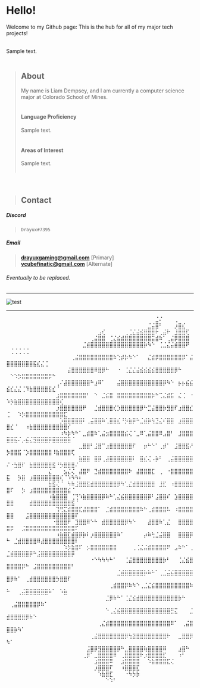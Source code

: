 # Hello!

Welcome to my Github page: This is the hub for all of my major tech projects!<br><br>

Sample text.<br><br>

> ## About
>
> My name is Liam Dempsey, and I am currently a computer science major at Colorado School of Mines.<br><br>
>
> #### Language Proficiency
>
> Sample text.<br><br>
>
> #### Areas of Interest
>
> Sample text.<br><br>

<br>

> ## Contact

##### Discord

> `Drayux#7395`<br>

##### Email

> **drayuxgaming@gmail.com** [Primary]<br>
> **vcubefinatic@gmail.com** [Alternate]<br>

###### *Eventually to be replaced.*

---

![test](https://drayux.com/api/profiles/sample.svg)

---

⠀⠀⠀⠀⠀⠀⠀⠀⠀⠀⠀⠀⠀⠀⠀⠀⠀⠀⠀⠀⠀⠀⠀⠀⠀⠀⠀⠀⠀⠀⠀⠀⠀⠀⠀⠀⠀⠀⠀⣈⠌⠀⠀⠀⢀  
⠀⠀⠀⠀⠀⠀⠀⠀⠀⠀⠀⠀⠀⠀⠀⠀⠀⠀⠀⠀⠀⠀⠀⠀⠀⠀⠀⠀⠀⠀⠀⠀⠀⠀⠀⠀⠀⣈⣬⣿⠃⠀⠀⠀⡰⣿⣎  
⠀⠀⠀⠀⠀⠀⠀⠀⠀⠀⠀⠀⠀⠀⠀⠀⠀⠀⠀⠀⠀⠀⠀⠀⣠⢎⠀⠀⠀⠀⠀⢀⢈⣌⣬⣮⣿⣿⣿⠗⢀⣬⠗⠀⣸⣿⣿⢏  
⠀⠀⠀⠀⠀⠀⠀⠀⠀⠀⠀⠀⠀⠀⠀⠀⠀⠀⠀⠀⠀⠀⢀⣬⣿⣿⠀⢈⣌⣮⣾⣿⣿⣿⣿⣿⣿⣿⣭⣾⠷⠁⢀⣬⡿⣿⣿⣿  
⠀⠀⠀⠀⠀⠀⠀⠀⠀⠀⠀⠀⠀⠀⠀⠀⠀⠀⠀⠀⣈⣾⣿⣿⣿⣿⣿⣿⣿⣿⣿⣿⣿⣿⣿⣿⡷⠳⠑⠀⢈⣈⣌⣬⣾⣿⣿⠟⠀⠀⢈⢈⢈⢈⢈  
⠀⠀⠀⠀⠀⠀⠀⠀⠀⠀⠀⠀⠀⠀⠀⠀⠀⢀⣬⣿⣿⣿⣿⣿⣿⣿⣿⣿⠷⢑⡾⡷⠳⠑⠁⠀⠀⣌⣾⡿⣿⣿⣿⣿⣿⣿⡿⠁⣬⣿⣿⣿⣿⣿⣿⣿⣯⣎⣌⢈  
⠀⠀⠀⠀⠀⠀⠀⠀⠀⠀⠀⠀⠀⠀⠀⠀⣬⣿⣿⣿⣿⣿⣿⠿⣿⡿⠓⠀⠀⠐⠀⢈⣌⣌⣬⣮⣮⣮⣮⣿⣿⣿⣿⣿⡿⠓⠀⠀⠀⠀⠑⠱⡳⣿⣿⣿⣿⣿⣿⣿⡿⠓  
⠀⠀⠀⠀⠀⠀⠀⠀⠀⠀⠀⠀⠀⢀⠌⣼⣿⣿⣿⣿⣿⣿⠓⣰⠿⠁⠀⠀⠀⣬⣿⣿⣿⣿⣿⣿⣿⣿⣿⣿⣿⡿⠳⠑⠀⡦⡦⣮⣮⣮⣎⣌⣌⢈⠹⣷⣿⣿⣿⣿⣯⣎⠈  
⠀⠀⠀⠀⠀⠀⠀⠀⠀⠀⠀⠀⠀⣰⣿⣿⣿⣿⣿⣿⣿⠃⠀⠑⠀⣈⣮⣿⠀⣿⣿⣿⣿⣿⣿⣿⣿⣿⡷⠓⢉⣌⣾⣯⠀⣌⢈⠀⠐⠱⡳⣷⣿⣿⣿⣿⣿⣿⣿⣿⣿⣿⣿⢎  
⠀⠀⠀⠀⠀⠀⠀⠀⠀⠀⠀⠀⠀⡰⣿⣿⣿⣿⣿⣿⠟⠀⠀⣈⣾⣿⣿⣿⢎⡱⣿⣿⣿⣿⣿⡿⠓⣉⣬⣿⣿⡷⣻⣿⠏⣰⣿⣿⣎⢈⠀⠀⠱⡳⣿⣿⣿⣿⣿⣿⣿⣿⣿⣿⣏  
⠀⠀⠀⠀⠀⠀⠀⠀⠀⠀⠀⠀⠀⠀⡱⣿⣿⣿⣿⣿⠇⢀⣬⣿⣿⠷⢁⣿⣿⣎⠘⡳⣷⡿⠓⣈⣾⡷⢳⣙⣌⠎⣿⣿⠀⣰⣿⣿⣿⣿⣎⠈⠀⠀⠰⣷⣿⣿⣿⣿⣿⣿⣿⣿⣿⠎  
⠀⠀⠀⠀⠀⠀⠀⠀⠀⠀⠀⠀⠀⠀⠰⠳⡷⠳⠓⠁⣀⣾⣿⠷⢁⣬⣲⣿⣿⣿⣿⣮⢌⠈⣀⠿⢁⣬⣿⣿⠿⣠⣿⠃⠀⣸⣿⣿⣿⣿⣿⣯⠌⡠⣮⣌⣻⣿⣿⣿⡿⣿⣿⣿⣿⣿⠈  
⠀⠀⠀⠀⠀⠀⠀⠀⠀⠀⠀⠀⠀⠀⠀⠀⠀⠀⠀⣀⣿⣿⠃⣨⣿⠉⣰⣿⣿⣿⣿⣿⣿⠏⠀⠀⡶⠓⠑⠁⢀⡾⠁⠀⣨⣿⣿⣯⠜⡳⣿⣿⣯⠈⡱⣿⣿⣿⣿⣿⣿⠸⣷⣿⣿⣿⢏  
⠀⠀⠀⠀⠀⠀⠀⠀⠀⠀⠀⠀⠀⠀⠀⠀⠀⠀⠀⣷⣿⣿⠀⣿⡿⢀⣼⣿⣿⣿⣿⣿⣿⠇⠀⣿⣎⢌⠠⡷⠃⠀⢀⣬⣿⣿⣿⣿⣿⠌⠐⣳⣿⠏⠀⣷⣿⣿⣿⣿⣿⣯⠘⡳⣿⣿⣿⠌  
⠀⠀⠀⠀⠀⠀⠀⠀⠀⠀⠀⣌⠀⠀⠀⣢⣌⢌⠀⣼⣿⠟⠀⣙⣾⣿⣿⣿⣿⣿⣿⣿⠗⠀⣼⣿⣿⣿⣏⠀⢀⠀⠐⣿⣿⣿⣿⣿⣿⣯⠀⠀⡳⣿⠀⣰⣿⣿⣿⣿⣿⣿⣿⢎⠈⠱⠳⠳⠆  
⠀⠀⠀⠀⠀⠀⠀⠀⠀⠀⠀⣷⣯⢌⠈⠀⠳⠷⣨⣿⣿⣯⣾⣿⣿⣿⣿⣿⣿⡿⠳⢁⣌⣾⣿⣿⣿⣿⣿⠀⣸⣏⠀⠰⣿⣿⣿⣿⣿⣿⠏⠀⠀⡳⠀⣰⣿⣿⣿⣿⣿⣿⣿⣿⣿⣮⠈  
⠀⠀⠀⠀⠀⠀⠀⠀⠀⠀⠀⠰⣷⣿⣿⣿⠀⢈⢙⠱⣷⣿⣿⣿⣿⡿⠷⠓⢁⣌⣮⣿⣿⣿⣿⣿⣿⡿⠃⣨⣿⣿⠎⠀⣱⣿⣿⣿⣿⣿⣿⠀⠀⠀⠀⣾⣿⣿⣿⣿⣿⣿⣿⣿⣿⣿⣯⠈  
⠀⠀⠀⠀⠀⠀⠀⠀⠀⠀⠀⠀⠀⢹⢛⣍⣾⣿⣿⣏⣼⣿⣿⣿⠁⠀⣈⣾⣿⣿⣿⣿⣿⣿⣿⠷⠓⢀⣾⣿⣿⣿⠧⠀⠰⣿⣿⣿⣿⣿⣿⠀⠀⠀⣨⣿⣿⣿⣿⣿⣿⣿⣿⣿⣿⣿⣿⠏  
⠀⠀⠀⠀⠀⠀⠀⠀⠀⠀⠀⠀⠐⣿⣿⣿⠟⠀⣹⣿⣿⠿⠑⠓⠀⣾⣿⣿⣿⣿⣿⡿⠳⠑⠀⠀⠀⣼⣿⣿⠷⢁⣌⠀⠀⣿⣿⣿⣿⣿⡿⠀⠀⣨⣿⣿⣿⣿⣿⣿⣿⣿⣿⣿⣿⣿⣿⠏  
⠀⠀⠀⠀⠀⠀⠀⠀⠀⠀⠀⠀⠀⠰⣷⣿⣏⣾⣿⡿⡷⠇⡰⣿⣿⣿⣿⣿⣿⠷⠁⠀⠀⠀⠀⠀⡴⠷⢓⣈⣬⣿⣿⠀⠀⣿⣿⣿⡿⠓⠀⣈⣾⣿⣿⣿⣿⠿⣼⣿⣿⣿⣿⣿⣿⣿⣿⠇  
⠀⠀⠀⠀⠀⠀⠀⠀⠀⠀⠀⠀⠀⠀⠀⠱⡳⣷⣿⠏⠀⡢⣿⣿⣿⣿⣿⣿⣿⠀⠀⠀⠀⢀⢈⣌⣬⣾⣿⣿⣿⣿⠟⠀⣠⠷⠓⠁⢀⣈⣾⣿⣿⣿⣿⡿⠓⣨⣿⣿⣿⣿⣿⣿⣿⣿⡿  
⠀⠀⠀⠀⠀⠀⠀⠀⠀⠀⠀⠀⠀⠀⠀⠀⠀⠀⠀⠀⠀⠀⠐⠑⠳⠳⠳⠓⠁⠀⠀⢈⣬⣿⣿⣿⣿⣿⣿⣿⣿⡷⠃⠀⠀⢈⣌⣮⣿⣿⣿⣿⣿⡿⠓⠀⣨⣿⣿⣿⣿⣿⣿⣿⣿⣿⠃  
⠀⠀⠀⠀⠀⠀⠀⠀⠀⠀⠀⠀⠀⠀⠀⠀⠀⠀⠀⠀⠀⠀⠀⠀⠀⠀⠀⠀⠀⣈⣾⣿⣿⣿⣿⣿⡷⠷⠓⠁⢀⣈⣬⣮⣿⣿⣿⣿⣿⣿⡿⠷⠁⠀⢀⣾⣿⣿⣿⣿⣿⣿⡳⣿⣿⠏  
⠀⠀⠀⠀⠀⠀⠀⠀⠀⠀⠀⠀⠀⠀⠀⠀⠀⠀⠀⠀⠀⠀⠀⠀⠀⠀⠀⢀⣾⣿⣿⡿⠷⠳⠑⢀⣈⣌⣮⣿⣿⣿⣿⣿⣿⣿⣿⣿⠷⠓⠀⠀⢀⣬⣿⣿⣿⣿⣿⣿⠷⠁⠀⠱⣷  
⠀⠀⠀⠀⠀⠀⠀⠀⠀⠀⠀⠀⠀⠀⠀⠀⠀⠀⠀⠀⠀⠀⠀⠀⠀⠀⣈⡿⠷⠓⠁⢈⣌⣮⣾⣿⣿⣿⣿⣿⣿⣿⣿⣿⣿⡷⠓⠀⠀⠀⢀⣬⣿⣿⣿⣿⣿⡿⠷⠁  
⠀⠀⠀⠀⠀⠀⠀⠀⠀⠀⠀⠀⠀⠀⠀⠀⠀⠀⠀⠀⠀⠀⠀⠀⠀⠀⠑⢀⣌⣮⣿⣿⣿⣿⣿⣿⣿⣿⣿⣿⣿⣿⣿⣛⣍⠀⠀⠀⣈⣾⣿⣿⣿⣿⡿⠷⠑  
⠀⠀⠀⠀⠀⠀⠀⠀⠀⠀⠀⠀⠀⠀⠀⠀⠀⠀⠀⠀⠀⠀⠀⠀⢀⣌⣾⣿⣿⣿⣿⣿⣿⣿⣿⣿⣿⣿⣿⣿⣿⣿⣿⠿⠁⠀⢀⣬⣿⣿⣿⡷⠳⠁  
⠀⠀⠀⠀⠀⠀⠀⠀⠀⠀⠀⠀⠀⠀⠀⠀⠀⠀⠀⠀⠀⠀⢀⣬⣿⣿⣿⣿⣿⣿⣿⡿⢳⣽⣿⣿⣿⣿⣿⣿⣿⣿⠗⠀⠀⣀⣿⣿⡿⠳⠁  
⠀⠀⠀⠀⠀⠀⠀⠀⠀⠀⠀⠀⠀⠀⠀⠀⠀⠀⠀⠀⠀⣨⣿⡿⣻⣿⣿⣿⣿⡿⠓⣀⣿⣿⣿⣿⢷⣿⣿⣿⣿⠿⠀⠀⠀⣰⣿⠓  
⠀⠀⠀⠀⠀⠀⠀⠀⠀⠀⠀⠀⠀⠀⠀⠀⠀⠀⠀⠀⢀⡿⠁⣀⣿⣿⣿⣿⠿⠀⢀⣿⣿⣿⣿⠗⡰⣿⣿⣿⣿⣏⠀⠀⠀⠰⠃  
⠀⠀⠀⠀⠀⠀⠀⠀⠀⠀⠀⠀⠀⠀⠀⠀⠀⠀⠀⠀⠀⠀⠀⣰⣿⣿⣿⠿⠀⠀⣰⣿⣿⣿⣿⠀⠀⠱⣷⣿⣿⣿⣏⢌  
⠀⠀⠀⠀⠀⠀⠀⠀⠀⠀⠀⠀⠀⠀⠀⠀⠀⠀⠀⠀⠀⠀⠀⡰⣿⣿⣿⠏⠀⠀⠰⣿⣿⣿⣏  
⠀⠀⠀⠀⠀⠀⠀⠀⠀⠀⠀⠀⠀⠀⠀⠀⠀⠀⠀⠀⠀⠀⠀⠀⠱⣷⣿⣏⠀⠀⠀⠐⠳⡳⡷  
⠀⠀⠀⠀⠀⠀⠀⠀⠀⠀⠀⠀⠀⠀⠀⠀⠀⠀⠀⠀⠀⠀⠀⠀⠀⠀⠑⠱⠃  
